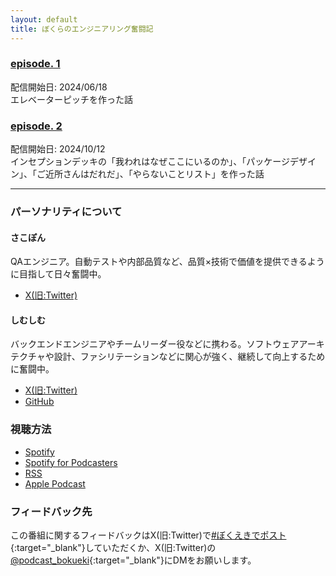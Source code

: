 ```yaml
---
layout: default
title: ぼくらのエンジニアリング奮闘記
---
```


### [episode. 1](./0001.md)  
配信開始日: 2024/06/18  
エレベーターピッチを作った話

### [episode. 2](./0002/index.md)  
配信開始日: 2024/10/12  
インセプションデッキの「我われはなぜここにいるのか」、「パッケージデザイン」、「ご近所さんはだれだ」、「やらないことリスト」を作った話


---

### パーソナリティについて  

#### さこぽん

QAエンジニア。自動テストや内部品質など、品質×技術で価値を提供できるように目指して日々奮闘中。

* [X(旧:Twitter)](https://x.com/__sakopon)

#### しむしむ

バックエンドエンジニアやチームリーダー役などに携わる。ソフトウェアアーキテクチャや設計、ファシリテーションなどに関心が強く、継続して向上するために奮闘中。

* [X(旧:Twitter)](https://x.com/_naoki_ur)
* [GitHub](https://github.com/naokiur)

### 視聴方法
* [Spotify](https://open.spotify.com/show/6NvAQjZmNvq50vh4Ri3Tfl)
* [Spotify for Podcasters](https://podcasters.spotify.com/pod/show/572ili2aiig)
* [RSS](https://anchor.fm/s/f6faf338/podcast/rss)
* [Apple Podcast](https://podcasts.apple.com/us/podcast/%E3%81%BC%E3%81%8F%E3%82%89%E3%81%AE%E3%82%A8%E3%83%B3%E3%82%B8%E3%83%8B%E3%82%A2%E3%83%AA%E3%83%B3%E3%82%B0%E5%A5%AE%E9%97%98%E8%A8%98/id1753708189)

### フィードバック先
この番組に関するフィードバックはX(旧:Twitter)で[#ぼくえきでポスト](https://x.com/share?url=https://podcast-bokueki.github.io/bokueki/&hashtags=ぼくえき){:target="_blank"}していただくか、X(旧:Twitter)の[@podcast_bokueki](https://x.com/podcast_bokueki){:target="_blank"}にDMをお願いします。
